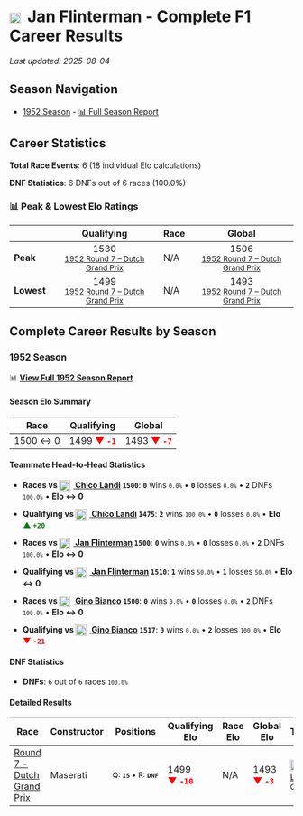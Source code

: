 # <img src="https://upload.wikimedia.org/wikipedia/commons/2/20/Flag_of_the_Netherlands.svg" alt="Netherlands" width="20" height="auto" style="vertical-align: middle; margin-right: 5px;" onerror="this.outerHTML='🇳🇱'; this.style.marginRight='5px';"/> Jan Flinterman - Complete F1 Career Results

*Last updated: 2025-08-04*

## Season Navigation

- [1952 Season](#1952-season) - [📊 Full Season Report](../seasons/1952-season-report)

## Career Statistics

**Total Race Events**: 6 (18 individual Elo calculations)

**DNF Statistics**: 6 DNFs out of 6 races (100.0%)

### 📊 Peak & Lowest Elo Ratings

| &nbsp; | Qualifying | Race | Global |
|-------|------------|------|--------|
| **Peak** | <center> 1530 <br/><small> [1952 Round 7 – Dutch Grand Prix](../seasons/1952-season-report#round-7-dutch-grand-prix) </small></center> | N/A | <center> 1506  <br/><small> [1952 Round 7 – Dutch Grand Prix](../seasons/1952-season-report#round-7-dutch-grand-prix) </small></center> |
| **Lowest** | <center> 1499 <br/><small> [1952 Round 7 – Dutch Grand Prix](../seasons/1952-season-report#round-7-dutch-grand-prix) </small></center> | N/A | <center> 1493 <br/><small> [1952 Round 7 – Dutch Grand Prix](../seasons/1952-season-report#round-7-dutch-grand-prix) </small></center> |


## Complete Career Results by Season

### 1952 Season

📊 **[View Full 1952 Season Report](../seasons/1952-season-report)**

#### Season Elo Summary

| Race | Qualifying | Global |
|------|------------|--------|
| 1500 ↔ 0 | 1499 **<span style="color: red;">▼&nbsp;`-1`</span>** | 1493 **<span style="color: red;">▼&nbsp;`-7`</span>** |

#### Teammate Head-to-Head Statistics

- **Races vs [<img src="https://upload.wikimedia.org/wikipedia/commons/0/05/Flag_of_Brazil.svg" alt="Brazil" width="20" height="auto" style="vertical-align: middle; margin-right: 5px;" onerror="this.outerHTML='🇧🇷'; this.style.marginRight='5px';"/> Chico Landi](chico-landi) `1500`**: **`0`** wins <small>`0.0%`</small> • **`0`** losses <small>`0.0%`</small> • **`2`** DNFs <small>`100.0%`</small> • **Elo ↔ 0**
- **Qualifying vs [<img src="https://upload.wikimedia.org/wikipedia/commons/0/05/Flag_of_Brazil.svg" alt="Brazil" width="20" height="auto" style="vertical-align: middle; margin-right: 5px;" onerror="this.outerHTML='🇧🇷'; this.style.marginRight='5px';"/> Chico Landi](chico-landi) `1475`**: **`2`** wins <small>`100.0%`</small> • **`0`** losses <small>`0.0%`</small> • **Elo <span style="color: green;">▲&nbsp;`+20`</span>**

- **Races vs [<img src="https://upload.wikimedia.org/wikipedia/commons/2/20/Flag_of_the_Netherlands.svg" alt="Netherlands" width="20" height="auto" style="vertical-align: middle; margin-right: 5px;" onerror="this.outerHTML='🇳🇱'; this.style.marginRight='5px';"/> Jan Flinterman](jan-flinterman) `1500`**: **`0`** wins <small>`0.0%`</small> • **`0`** losses <small>`0.0%`</small> • **`2`** DNFs <small>`100.0%`</small> • **Elo ↔ 0**
- **Qualifying vs [<img src="https://upload.wikimedia.org/wikipedia/commons/2/20/Flag_of_the_Netherlands.svg" alt="Netherlands" width="20" height="auto" style="vertical-align: middle; margin-right: 5px;" onerror="this.outerHTML='🇳🇱'; this.style.marginRight='5px';"/> Jan Flinterman](jan-flinterman) `1510`**: **`1`** wins <small>`50.0%`</small> • **`1`** losses <small>`50.0%`</small> • **Elo ↔ 0**

- **Races vs [<img src="https://upload.wikimedia.org/wikipedia/commons/0/05/Flag_of_Brazil.svg" alt="Brazil" width="20" height="auto" style="vertical-align: middle; margin-right: 5px;" onerror="this.outerHTML='🇧🇷'; this.style.marginRight='5px';"/> Gino Bianco](gino-bianco) `1500`**: **`0`** wins <small>`0.0%`</small> • **`0`** losses <small>`0.0%`</small> • **`2`** DNFs <small>`100.0%`</small> • **Elo ↔ 0**
- **Qualifying vs [<img src="https://upload.wikimedia.org/wikipedia/commons/0/05/Flag_of_Brazil.svg" alt="Brazil" width="20" height="auto" style="vertical-align: middle; margin-right: 5px;" onerror="this.outerHTML='🇧🇷'; this.style.marginRight='5px';"/> Gino Bianco](gino-bianco) `1517`**: **`0`** wins <small>`0.0%`</small> • **`2`** losses <small>`100.0%`</small> • **Elo <span style="color: red;">▼&nbsp;`-21`</span>**

#### DNF Statistics

- **DNFs**: `6` out of `6` races <small>`100.0%`</small>

#### Detailed Results

| Race | Constructor | Positions | Qualifying Elo | Race Elo | Global Elo | Teammate |
|------|-------------|-----------|----------------|----------|------------|----------|
| [Round 7 - Dutch Grand Prix](../seasons/1952-season-report#round-7-dutch-grand-prix) | Maserati | <small>Q:&nbsp;**`15`**&nbsp;•&nbsp;R:&nbsp;**`DNF`**</small> | 1499 **<span style="color: red;">▼&nbsp;`-10`</span>** | N/A | 1493 **<span style="color: red;">▼&nbsp;`-3`</span>** | [<img src="https://upload.wikimedia.org/wikipedia/commons/0/05/Flag_of_Brazil.svg" alt="Brazil" width="20" height="auto" style="vertical-align: middle; margin-right: 5px;" onerror="this.outerHTML='🇧🇷'; this.style.marginRight='5px';"/> Chico Landi](chico-landi)<br/><small>Q:&nbsp;**`16`**&nbsp;•&nbsp;R:&nbsp;**`DNF`**</small> |

